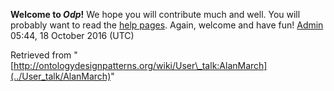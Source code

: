 __Welcome to _Odp_!__ We hope you will contribute much and well. 
You will probably want to read the [help pages](http://ontologydesignpatterns.org/wiki/Help:Contents "Help:Contents"). Again, welcome and have fun! [Admin](../User/ValentinaPresutti "User:ValentinaPresutti") 05:44, 18 October 2016 (UTC)





Retrieved from "[http://ontologydesignpatterns.org/wiki/User\_talk:AlanMarch](../User_talk/AlanMarch)"